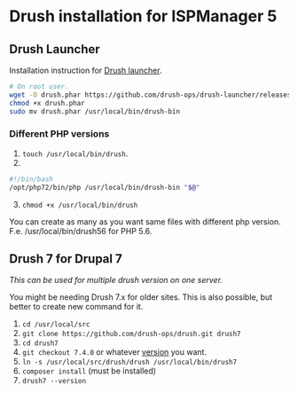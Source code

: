 # Drush installation for ISPManager 5

## Drush Launcher

Installation instruction for [Drush launcher](https://github.com/drush-ops/drush-launcher).

```bash
# On root user.
wget -O drush.phar https://github.com/drush-ops/drush-launcher/releases/download/0.6.0/drush.phar
chmod +x drush.phar
sudo mv drush.phar /usr/local/bin/drush-bin
```

### Different PHP versions

1. `touch /usr/local/bin/drush`.
2. 

```bash
#!/bin/bash
/opt/php72/bin/php /usr/local/bin/drush-bin "$@"
```

3. `chmod +x /usr/local/bin/drush`

You can create as many as you want same files with different php version. F.e. /usr/local/bin/drush56 for PHP 5.6.

## Drush 7 for Drupal 7

_This can be used for multiple drush version on one server._

You might be needing Drush 7.x for older sites. This is also possible, but better to create new command for it.

1. `cd /usr/local/src`
2. `git clone https://github.com/drush-ops/drush.git drush7`
3. `cd drush7`
4. `git checkout 7.4.0` or whatever [version](https://github.com/drush-ops/drush/tags) you want.
5. `ln -s /usr/local/src/drush/drush /usr/local/bin/drush7`
6. `composer install` (must be installed)
7. `drush7 --version`
